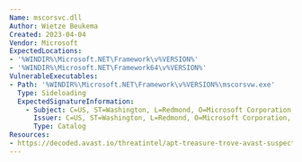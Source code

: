 ```yaml
---
Name: mscorsvc.dll
Author: Wietze Beukema
Created: 2023-04-04
Vendor: Microsoft
ExpectedLocations:
- '%WINDIR%\Microsoft.NET\Framework\v%VERSION%'
- '%WINDIR%\Microsoft.NET\Framework64\v%VERSION%'
VulnerableExecutables:
- Path: '%WINDIR%\Microsoft.NET\Framework\v%VERSION%\mscorsvw.exe'
  Type: Sideloading
  ExpectedSignatureInformation:
    - Subject: C=US, ST=Washington, L=Redmond, O=Microsoft Corporation, OU=MOPR, CN=Microsoft Corporation
      Issuer: C=US, ST=Washington, L=Redmond, O=Microsoft Corporation, CN=Microsoft Code Signing PCA
      Type: Catalog
Resources:
- https://decoded.avast.io/threatintel/apt-treasure-trove-avast-suspects-chinese-apt-group-mustang-panda-is-collecting-data-from-burmese-government-agencies-and-opposition-groups/
---
```


